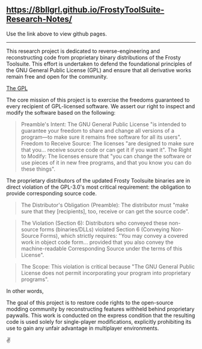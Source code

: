 ## https://8bllgrl.github.io/FrostyToolSuite-Research-Notes/

Use the link above to view github pages.

---

This research project is dedicated to reverse-engineering and reconstructing code from proprietary binary distributions of the Frosty Toolsuite. This effort is undertaken to defend the foundational principles of the GNU General Public License (GPL) and ensure that all derivative works remain free and open for the community.

[The GPL](https://github.com/FrostyToolsuite/FrostyToolsuite?tab=GPL-3.0-1-ov-file) 

The core mission of this project is to exercise the freedoms guaranteed to every recipient of GPL-licensed software. We assert our right to inspect and modify the software based on the following:

> Preamble's Intent: The GNU General Public License "is intended to guarantee your freedom to share and change all versions of a program—to make sure it remains free software for all its users".
>  Freedom to Receive Source: The licenses "are designed to make sure that you... receive source code or can get it if you want it".
> The Right to Modify: The licenses ensure that "you can change the software or use pieces of it in new free programs, and that you know you can do these things".


The proprietary distributors of the updated Frosty Toolsuite binaries are in direct violation of the GPL-3.0's most critical requirement: the obligation to provide corresponding source code.

> The Distributor's Obligation (Preamble): The distributor must "make sure that they [recipients], too, receive or can get the source code".

> The Violation (Section 6): Distributors who conveyed these non-source forms (binaries/DLLs) violated Section 6 (Conveying Non-Source Forms), which strictly requires: "You may convey a covered work in object code form... provided that you also convey the machine-readable Corresponding Source under the terms of this License".

> The Scope: This violation is critical because "The GNU General Public License does not permit incorporating your program into proprietary programs".


In other words, 

The goal of this project is to restore code rights to the open-source modding community by reconstructing features withheld behind proprietary paywalls. This work is conducted on the express condition that the resulting code is used solely for single-player modifications, explicitly prohibiting its use to gain any unfair advantage in multiplayer environments.

✌️
